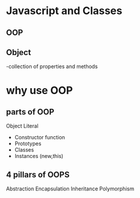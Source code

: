# Javascript and Classes

## OOP

## Object
-collection of properties and methods

# why use OOP

## parts of OOP
Object Literal

-  Constructor function
- Prototypes
- Classes
- Instances (new,this)


## 4 pillars of OOPS

Abstraction
Encapsulation
Inheritance
Polymorphism